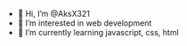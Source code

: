 - 👋 Hi, I’m @AksX321
- 👀 I’m interested in web development
- 🌱 I’m currently learning javascript, css, html
